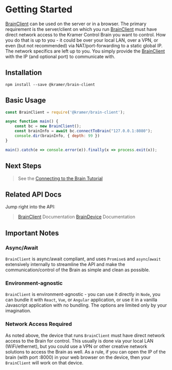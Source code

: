 # Getting Started

[BrainClient](./BrainClient.html) can be used on the server or in a browser. The primary requirement is the server/client on which you run [BrainClient](./BrainClient.html) must have direct network access to the Kramer Control Brain you want to control. How you do that is up to you - it could be over your local LAN, over a VPN, or even (but not recommended) via NAT/port-forwarding to a static global IP. The network specifics are left up to you. You simply provide the [BrainClient](./BrainClient.html) with the IP (and optional port) to communicate with.

## Installation

`npm install --save @kramer/brain-client`

## Basic Usage

```javascript
const BrainClient = require('@kramer/brain-client');

async function main() {
	const bc = new BrainClient();
	const brainInfo = await bc.connectToBrain("127.0.0.1:8080");
	console.dir(brainInfo, { depth: 99 })
}

main().catch(e => console.error(e)).finally(x => process.exit(x));
```

## Next Steps

> See the [Connecting to the Brain Tutorial](./tutorial-200-connecting.html)

## Related API Docs

Jump right into the API:

> [BrainClient](./BrainClient.html) Documentation
> [BrainDevice](./BrainDevice.html) Documentation
 
## Important Notes

### Async/Await
`BrainClient` is async/await compliant, and uses `Promise`s and `async`/`await` extensively internally to streamline the API and make the communication/control of the Brain as simple and clean as possible.

### Environment-agnostic
`BrainClient` is environment-agnostic - you can use it directly in `Node`, you can bundle it with `React`, `Vue`, or `Angular` application, or use it in a vanilla Javascript application with no bundling. The options are limited only by your imagination.

### Network Access Required

As noted above, the device that runs `BrainClient` must have direct network access to the Brain for control. This usually is done via your local LAN (WiFi/ethernet), but you could use a VPN or other creative network solutions to access the Brain as well. As a rule, if you can open the IP of the brain (with port :8000) in your web browser on the device, then your `BrainClient` will work on that device.


